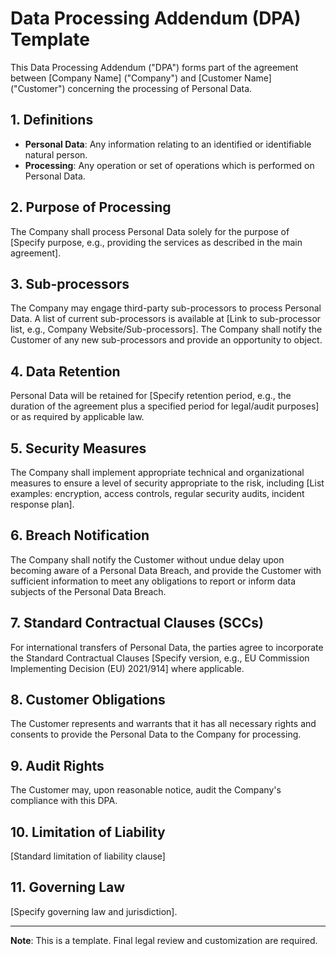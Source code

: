 # Data Processing Addendum (DPA) Template

This Data Processing Addendum ("DPA") forms part of the agreement between [Company Name] ("Company") and [Customer Name] ("Customer") concerning the processing of Personal Data.

## 1. Definitions

*   **Personal Data**: Any information relating to an identified or identifiable natural person.
*   **Processing**: Any operation or set of operations which is performed on Personal Data.

## 2. Purpose of Processing

The Company shall process Personal Data solely for the purpose of [Specify purpose, e.g., providing the services as described in the main agreement].

## 3. Sub-processors

The Company may engage third-party sub-processors to process Personal Data. A list of current sub-processors is available at [Link to sub-processor list, e.g., Company Website/Sub-processors]. The Company shall notify the Customer of any new sub-processors and provide an opportunity to object.

## 4. Data Retention

Personal Data will be retained for [Specify retention period, e.g., the duration of the agreement plus a specified period for legal/audit purposes] or as required by applicable law.

## 5. Security Measures

The Company shall implement appropriate technical and organizational measures to ensure a level of security appropriate to the risk, including [List examples: encryption, access controls, regular security audits, incident response plan].

## 6. Breach Notification

The Company shall notify the Customer without undue delay upon becoming aware of a Personal Data Breach, and provide the Customer with sufficient information to meet any obligations to report or inform data subjects of the Personal Data Breach.

## 7. Standard Contractual Clauses (SCCs)

For international transfers of Personal Data, the parties agree to incorporate the Standard Contractual Clauses [Specify version, e.g., EU Commission Implementing Decision (EU) 2021/914] where applicable.

## 8. Customer Obligations

The Customer represents and warrants that it has all necessary rights and consents to provide the Personal Data to the Company for processing.

## 9. Audit Rights

The Customer may, upon reasonable notice, audit the Company's compliance with this DPA.

## 10. Limitation of Liability

[Standard limitation of liability clause]

## 11. Governing Law

[Specify governing law and jurisdiction].

---

**Note**: This is a template. Final legal review and customization are required.